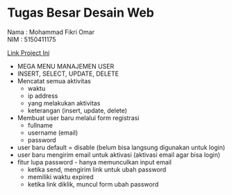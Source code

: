 # Tugas Besar Desain Web
Nama : Mohammad Fikri Omar <br>
NIM  : 5150411175 <br>

[Link Project Ini](https://git.io/tubesweb5150411175)

- MEGA MENU MANAJEMEN USER
- INSERT, SELECT, UPDATE, DELETE
- Mencatat semua aktivitas
	- waktu
	- ip address
	- yang melakukan aktivitas
	- keterangan (insert, update, delete)
- Membuat user baru melalui form registrasi
	- fullname
	- username (email)
	- password
- user baru default = disable (belum bisa langsung digunakan untuk login)
- user baru mengirim email untuk aktivasi (aktivasi email agar bisa login)
- fitur lupa password - hanya memunculkan input email
	- ketika send, mengirim link untuk ubah password
	- memiliki waktu expired
	- ketika link diklik, muncul form ubah password
